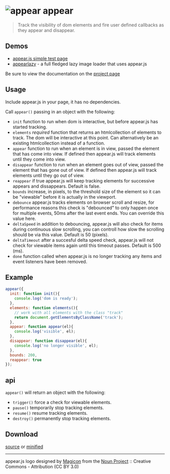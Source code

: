 # ![appear](https://raw.githubusercontent.com/creativelive/appear/master/assets/appear-64.png) appear

> Track the visibility of dom elements and fire user defined callbacks as they appear and disappear.

## Demos

- [appear.js simple test page](http://creativelive.github.io/appear/examples/simple/)
- [appearlazy](http://creativelive.github.io/appear/examples/lazy/) - a full fledged lazy image loader that uses appear.js

Be sure to view the documentation on the [project page](http://creativelive.github.io/appear/)

## Usage

Include appear.js in your page, it has no dependencies.

Call `appear()` passing in an object with the following:

- `init` function to run when dom is interactive, but before appear.js has started tracking.
- `elements` *required* function that returns an htmlcollection of elements to track. The dom will be interactive at this point. Can alternatively be an existing htmlcollection instead of a function.
- `appear` function to run when an element is in view, passed the element that has come into view. If defined then appear.js will track elements until they come into view.
- `disappear` function to run when an element goes out of view, passed the element that has gone out of view. If defined then appear.js will track elements until they go out of view.
- `reappear` if true appear.js will keep tracking elements for successive appears and dissappears. Default is false.
- `bounds` increase, in pixels, to the threshold size of the element so it can be "viewable" before it is actually in the viewport.
- `debounce` appear.js tracks elements on browser scroll and resize, for performance reasons this check is "debounced" to only happen once for multiple events, 50ms after the last event ends. You can override this value here.
- `deltaSpeed` in addition to debouncing, appear.js will also check for items during continuous slow scrolling, you can controll how slow the scrolling should be via this value. Default is 50 (pixels).
- `deltaTimeout` after a succesful delta speed check, appear.js will not check for viewable items again until this timeout passes. Default is 500 (ms).
- `done` function called when appear.js is no longer tracking any items and event listeners have been removed.

## Example

```javascript
appear({
  init: function init(){
    console.log('dom is ready');
  },
  elements: function elements(){
    // work with all elements with the class "track"
    return document.getElementsByClassName('track');
  },
  appear: function appear(el){
    console.log('visible', el);
  },
  disappear: function disappear(el){
    console.log('no longer visible', el);
  },
  bounds: 200,
  reappear: true
});
```

## api

`appear()` will return an object with the following:

- `trigger()` force a check for viewable elements.
- `pause()` temporarily stop tracking elements.
- `resume()` resume tracking elements.
- `destroy()` permanently stop tracking elements.


## Download

[source](https://raw.githubusercontent.com/creativelive/appear/master/dist/appear.js) or [minified](https://raw.githubusercontent.com/creativelive/appear/master/dist/appear.min.js)

---

appear.js logo designed by [Magicon](http://thenounproject.com/magicon) from the [Noun Project](http://thenounproject.com/) :: Creative Commons - Attribution (CC BY 3.0)
